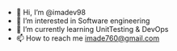 - 👋 Hi, I’m @imadev98
- 👀 I’m interested in Software engineering
- 🌱 I’m currently learning UnitTesting & DevOps
- 📫 How to reach me imade760@gmail.com

<!---
imadev98/imadev98 is a ✨ special ✨ repository because its `README.md` (this file) appears on your GitHub profile.
You can click the Preview link to take a look at your changes.
--->
